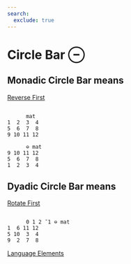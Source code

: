 ```yaml
---
search:
  exclude: true
---
```






<h1 class="heading"><span class="name">Circle Bar</span> <span class="command">⊖</span></h1>


## Monadic Circle Bar means


[Reverse First](../primitive-functions/reverse-first.md)
```apl

      mat
1  2  3  4
5  6  7  8
9 10 11 12

      ⊖ mat
9 10 11 12
5  6  7  8
1  2  3  4

```

## Dyadic Circle Bar means


[Rotate First](../primitive-functions/rotate-first.md)
```apl

      0 1 2 ¯1 ⊖ mat
1  6 11 12
5 10  3  4
9  2  7  8

```


[Language Elements](./language-elements.md)


